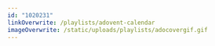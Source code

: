 ```yaml
---
id: "1020231"
linkOverwrite: /playlists/adovent-calendar
imageOverwrite: /static/uploads/playlists/adocovergif.gif
---
```

